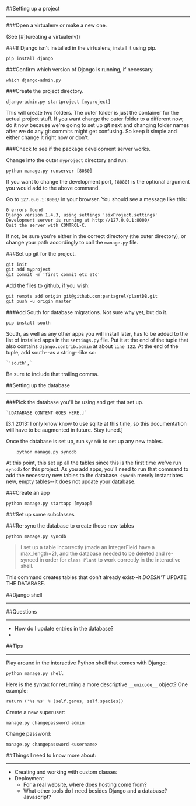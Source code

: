 ##Setting up a project
___

###Open a virtualenv or make a new one. 

(See [#](creating a virtualenv))

###If Django isn't installed in the virtualenv, install it using pip.

	pip install django

###Confirm which version of Django is running, if necessary.
	
	which django-admin.py

###Create the project directory. 

	django-admin.py startproject [myproject]

This will create two folders. The outer folder is just the container for the actual project stuff. If you want change the outer folder to a different now, do it now because we're going to set up git next and changing folder names after we do any git commits might get confusing. So keep it simple and either change it right now or don't.

###Check to see if the package development server works. 

Change into the outer `myproject` directory and run:
	
	python manage.py runserver [8080]
	
If you want to change the development port, `[8080]` is the optional argument you would add to the above command.

Go to `127.0.0.1:8000/` in your browser. You should see a message like this:

	0 errors found
	Django version 1.4.3, using settings 'sixProject.settings'
	Development server is running at http://127.0.0.1:8000/
	Quit the server with CONTROL-C.

If not, be sure you're either in the correct directory (the outer directory), or change your path accordingly to call the `manage.py` file.

###Set up git for the project.
	
	git init
	git add myproject
	git commit -m 'first commit etc etc'

Add the files to github, if you wish:

    git remote add origin git@github.com:pantagrel/plantDB.git
    git push -u origin master

###Add South for database migrations. Not sure why yet, but do it.

	pip install south

South, as well as any other apps you will install later, has to be added to the list of installed apps in the `settings.py` file. Put it at the end of the tuple that also contains `django.contrib.admin` at about `line 122`. At the end of the tuple, add south--as a string--like so:
    
    `'south',`

Be sure to include that trailing comma.

##Setting up the database
___

###Pick the database you'll be using and get that set up. 

    `[DATABASE CONTENT GOES HERE.]`

[3.1.2013: I only know know to use sqlite at this time, so this documentation will have to be augmented in future. Stay tuned.]

Once the database is set up, run `syncdb` to set up any new tables. 

        python manage.py syncdb

At this point, this set up all the tables since this is the first time we've run `syncdb` for this project. As you add apps, you'll need to run that command to add the necessary new tables to the database. `syncdb` merely instantiates new, empty tables--it does not update your database. 


###Create an app

	python manage.py startapp [myapp]

###Set up some subclasses

###Re-sync the database to create those new tables

	python manage.py syncdb
	
>I set up a table incorrectly (made an IntegerField have a 
>max_length=2), and the database needed to be deleted and re-synced in 
>order for `class Plant` to work correctly in the interactive shell.

This command creates tables that don't already exist--it *DOESN'T* UPDATE THE DATABASE.


##Django shell
___

##Questions
___
* How do I update entries in the database?
* 

##Tips
___

Play around in the interactive Python shell that comes with Django:

    python manage.py shell
    
Here is the syntax for returning a more descriptive `__unicode__` object? One example:

    return ('%s %s' % (self.genus, self.species))

Create a new superuser:

    manage.py changepassword admin

Change password:
	
    manage.py changepassword <username>



##Things I need to know more about:
___

- Creating and working with custom classes
- Deployment
	- For a real website, where does hosting come from?
	- What other tools do I need besides Django and a database? Javascript? 
